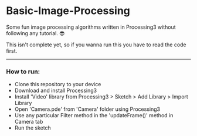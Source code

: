 # Basic-Image-Processing
Some fun image processing algorithms written in Processing3 without following any tutorial. 😎

This isn't complete yet, so if you wanna run this you have to read the code first.

***

### How to run:
* Clone this repository to your device
* Download and install Processing3
* Install 'Video' library from Processing3 > Sketch > Add Library > Import Library
* Open 'Camera.pde' from 'Camera' folder using Processing3
* Use any particular Filter method in the 'updateFrame()' method in Camera tab
* Run the sketch
